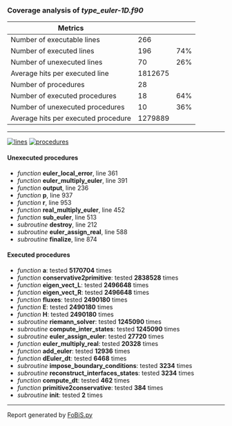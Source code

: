 ### Coverage analysis of *type_euler-1D.f90*

|Metrics|||
| --- | --- | --- |
|Number of executable lines          |266||
|Number of executed lines            |196|74%|
|Number of unexecuted lines          |70|26%|
|Average hits per executed line      |1812675||
|Number of procedures                |28||
|Number of executed procedures       |18|64%|
|Number of unexecuted procedures     |10|36%|
|Average hits per executed procedure |1279889||

 --- 
[![lines](http://www.google.com/chart?cht=p&chs=300x150&chd=s:tQ&chtt=Coverage%20of%20executable%20lines&chdl=Executed%7cUnexecuted&chco=65C1FF|FF9260&chl=74%25%7c26%25)]()
[![procedures](http://www.google.com/chart?cht=p&chs=300x150&chd=s:nW&chtt=Coverage%20of%20procedures&chdl=Executed%7cUnexecuted&chco=65C1FF|FF9260&chl=64%25%7c36%25)]()

#### Unexecuted procedures

 + *function* **euler_local_error**, line 361
 + *function* **euler_multiply_euler**, line 391
 + *function* **output**, line 236
 + *function* **p**, line 937
 + *function* **r**, line 953
 + *function* **real_multiply_euler**, line 452
 + *function* **sub_euler**, line 513
 + *subroutine* **destroy**, line 212
 + *subroutine* **euler_assign_real**, line 588
 + *subroutine* **finalize**, line 874

#### Executed procedures

 + *function* **a**: tested **5170704** times
 + *function* **conservative2primitive**: tested **2838528** times
 + *function* **eigen_vect_L**: tested **2496648** times
 + *function* **eigen_vect_R**: tested **2496648** times
 + *function* **fluxes**: tested **2490180** times
 + *function* **E**: tested **2490180** times
 + *function* **H**: tested **2490180** times
 + *subroutine* **riemann_solver**: tested **1245090** times
 + *subroutine* **compute_inter_states**: tested **1245090** times
 + *subroutine* **euler_assign_euler**: tested **27720** times
 + *function* **euler_multiply_real**: tested **20328** times
 + *function* **add_euler**: tested **12936** times
 + *function* **dEuler_dt**: tested **6468** times
 + *subroutine* **impose_boundary_conditions**: tested **3234** times
 + *subroutine* **reconstruct_interfaces_states**: tested **3234** times
 + *function* **compute_dt**: tested **462** times
 + *function* **primitive2conservative**: tested **384** times
 + *subroutine* **init**: tested **2** times

 --- 
 Report generated by [FoBiS.py](https://github.com/szaghi/FoBiS)